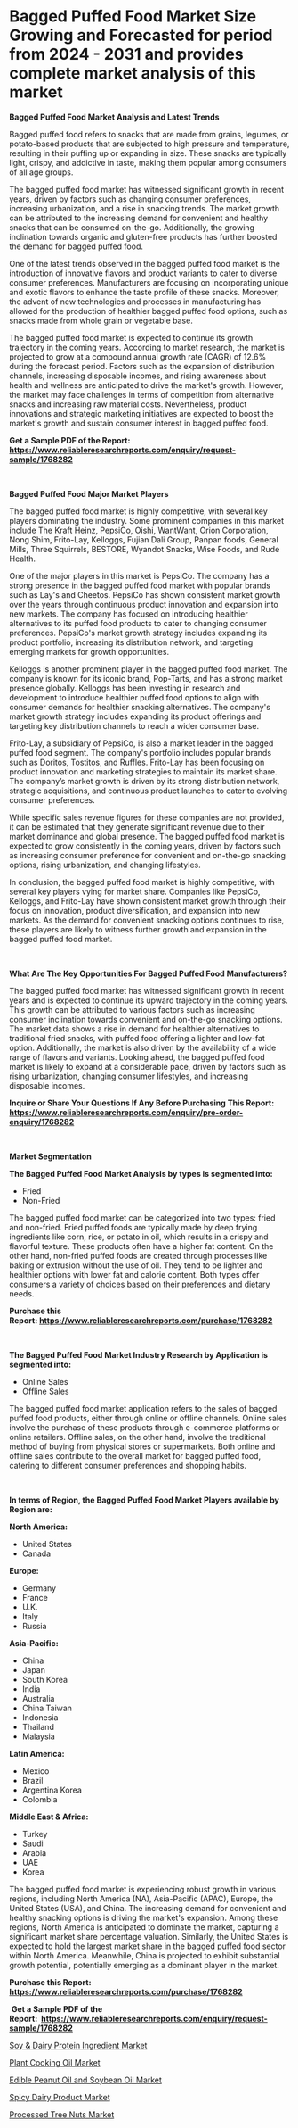 <p><h1>Bagged Puffed Food Market Size Growing and Forecasted for period from 2024 - 2031 and provides complete market analysis of this market</h1></p><p><strong>Bagged Puffed Food Market Analysis and Latest Trends</strong></p>
<p><p>Bagged puffed food refers to snacks that are made from grains, legumes, or potato-based products that are subjected to high pressure and temperature, resulting in their puffing up or expanding in size. These snacks are typically light, crispy, and addictive in taste, making them popular among consumers of all age groups.</p><p>The bagged puffed food market has witnessed significant growth in recent years, driven by factors such as changing consumer preferences, increasing urbanization, and a rise in snacking trends. The market growth can be attributed to the increasing demand for convenient and healthy snacks that can be consumed on-the-go. Additionally, the growing inclination towards organic and gluten-free products has further boosted the demand for bagged puffed food.</p><p>One of the latest trends observed in the bagged puffed food market is the introduction of innovative flavors and product variants to cater to diverse consumer preferences. Manufacturers are focusing on incorporating unique and exotic flavors to enhance the taste profile of these snacks. Moreover, the advent of new technologies and processes in manufacturing has allowed for the production of healthier bagged puffed food options, such as snacks made from whole grain or vegetable base.</p><p>The bagged puffed food market is expected to continue its growth trajectory in the coming years. According to market research, the market is projected to grow at a compound annual growth rate (CAGR) of 12.6% during the forecast period. Factors such as the expansion of distribution channels, increasing disposable incomes, and rising awareness about health and wellness are anticipated to drive the market's growth. However, the market may face challenges in terms of competition from alternative snacks and increasing raw material costs. Nevertheless, product innovations and strategic marketing initiatives are expected to boost the market's growth and sustain consumer interest in bagged puffed food.</p></p>
<p><strong>Get a Sample PDF of the Report:&nbsp; <a href="https://www.reliableresearchreports.com/enquiry/request-sample/1768282">https://www.reliableresearchreports.com/enquiry/request-sample/1768282</a></strong></p>
<p>&nbsp;</p>
<p><strong>Bagged Puffed Food Major Market Players</strong></p>
<p><p>The bagged puffed food market is highly competitive, with several key players dominating the industry. Some prominent companies in this market include The Kraft Heinz, PepsiCo, Oishi, WantWant, Orion Corporation, Nong Shim, Frito-Lay, Kelloggs, Fujian Dali Group, Panpan foods, General Mills, Three Squirrels, BESTORE, Wyandot Snacks, Wise Foods, and Rude Health.</p><p>One of the major players in this market is PepsiCo. The company has a strong presence in the bagged puffed food market with popular brands such as Lay's and Cheetos. PepsiCo has shown consistent market growth over the years through continuous product innovation and expansion into new markets. The company has focused on introducing healthier alternatives to its puffed food products to cater to changing consumer preferences. PepsiCo's market growth strategy includes expanding its product portfolio, increasing its distribution network, and targeting emerging markets for growth opportunities.</p><p>Kelloggs is another prominent player in the bagged puffed food market. The company is known for its iconic brand, Pop-Tarts, and has a strong market presence globally. Kelloggs has been investing in research and development to introduce healthier puffed food options to align with consumer demands for healthier snacking alternatives. The company's market growth strategy includes expanding its product offerings and targeting key distribution channels to reach a wider consumer base.</p><p>Frito-Lay, a subsidiary of PepsiCo, is also a market leader in the bagged puffed food segment. The company's portfolio includes popular brands such as Doritos, Tostitos, and Ruffles. Frito-Lay has been focusing on product innovation and marketing strategies to maintain its market share. The company’s market growth is driven by its strong distribution network, strategic acquisitions, and continuous product launches to cater to evolving consumer preferences.</p><p>While specific sales revenue figures for these companies are not provided, it can be estimated that they generate significant revenue due to their market dominance and global presence. The bagged puffed food market is expected to grow consistently in the coming years, driven by factors such as increasing consumer preference for convenient and on-the-go snacking options, rising urbanization, and changing lifestyles.</p><p>In conclusion, the bagged puffed food market is highly competitive, with several key players vying for market share. Companies like PepsiCo, Kelloggs, and Frito-Lay have shown consistent market growth through their focus on innovation, product diversification, and expansion into new markets. As the demand for convenient snacking options continues to rise, these players are likely to witness further growth and expansion in the bagged puffed food market.</p></p>
<p>&nbsp;</p>
<p><strong>What Are The Key Opportunities For Bagged Puffed Food Manufacturers?</strong></p>
<p><p>The bagged puffed food market has witnessed significant growth in recent years and is expected to continue its upward trajectory in the coming years. This growth can be attributed to various factors such as increasing consumer inclination towards convenient and on-the-go snacking options. The market data shows a rise in demand for healthier alternatives to traditional fried snacks, with puffed food offering a lighter and low-fat option. Additionally, the market is also driven by the availability of a wide range of flavors and variants. Looking ahead, the bagged puffed food market is likely to expand at a considerable pace, driven by factors such as rising urbanization, changing consumer lifestyles, and increasing disposable incomes.</p></p>
<p><strong>Inquire or Share Your Questions If Any Before Purchasing This Report: <a href="https://www.reliableresearchreports.com/enquiry/pre-order-enquiry/1768282">https://www.reliableresearchreports.com/enquiry/pre-order-enquiry/1768282</a></strong></p>
<p>&nbsp;</p>
<p><strong>Market Segmentation</strong></p>
<p><strong>The Bagged Puffed Food Market Analysis by types is segmented into:</strong></p>
<p><ul><li>Fried</li><li>Non-Fried</li></ul></p>
<p><p>The bagged puffed food market can be categorized into two types: fried and non-fried. Fried puffed foods are typically made by deep frying ingredients like corn, rice, or potato in oil, which results in a crispy and flavorful texture. These products often have a higher fat content. On the other hand, non-fried puffed foods are created through processes like baking or extrusion without the use of oil. They tend to be lighter and healthier options with lower fat and calorie content. Both types offer consumers a variety of choices based on their preferences and dietary needs.</p></p>
<p><strong>Purchase this Report:&nbsp;<a href="https://www.reliableresearchreports.com/purchase/1768282">https://www.reliableresearchreports.com/purchase/1768282</a></strong></p>
<p>&nbsp;</p>
<p><strong>The Bagged Puffed Food Market Industry Research by Application is segmented into:</strong></p>
<p><ul><li>Online Sales</li><li>Offline Sales</li></ul></p>
<p><p>The bagged puffed food market application refers to the sales of bagged puffed food products, either through online or offline channels. Online sales involve the purchase of these products through e-commerce platforms or online retailers. Offline sales, on the other hand, involve the traditional method of buying from physical stores or supermarkets. Both online and offline sales contribute to the overall market for bagged puffed food, catering to different consumer preferences and shopping habits.</p></p>
<p>&nbsp;</p>
<p><strong>In terms of Region, the Bagged Puffed Food Market Players available by Region are:</strong></p>
<p>
    <p> <strong> North America: </strong>
        <ul>
            <li>United States</li>
            <li>Canada</li>
        </ul>
        </p> 
    <p> <strong> Europe: </strong>
        <ul>
            <li>Germany</li>
            <li>France</li>
            <li>U.K.</li>
            <li>Italy</li>
            <li>Russia</li>
        </ul>
        </p> 
    <p> <strong> Asia-Pacific: </strong>
        <ul>
            <li>China</li>
            <li>Japan</li>
            <li>South Korea</li>
            <li>India</li>
            <li>Australia</li>
            <li>China Taiwan</li>
            <li>Indonesia</li>
            <li>Thailand</li>
            <li>Malaysia</li>
        </ul>
        </p> 
    <p> <strong> Latin America: </strong>
        <ul>
            <li>Mexico</li>
            <li>Brazil</li>
            <li>Argentina Korea</li>
            <li>Colombia</li>
        </ul>
        </p> 
    <p> <strong> Middle East & Africa: </strong>
        <ul>
            <li>Turkey</li>
            <li>Saudi</li>
            <li>Arabia</li>
            <li>UAE</li>
            <li>Korea</li>
        </ul>
    </p>
    </p>
<p><p>The bagged puffed food market is experiencing robust growth in various regions, including North America (NA), Asia-Pacific (APAC), Europe, the United States (USA), and China. The increasing demand for convenient and healthy snacking options is driving the market's expansion. Among these regions, North America is anticipated to dominate the market, capturing a significant market share percentage valuation. Similarly, the United States is expected to hold the largest market share in the bagged puffed food sector within North America. Meanwhile, China is projected to exhibit substantial growth potential, potentially emerging as a dominant player in the market.</p></p>
<p><strong>Purchase this Report: <a href="https://www.reliableresearchreports.com/purchase/1768282">https://www.reliableresearchreports.com/purchase/1768282</a></strong></p>
<p>&nbsp;<strong>Get a Sample PDF of the Report:&nbsp;&nbsp;<a href="https://www.reliableresearchreports.com/enquiry/request-sample/1768282">https://www.reliableresearchreports.com/enquiry/request-sample/1768282</a></strong></p>
<p><strong></strong></p>
<p><p><a href="https://github.com/aashishrp02/Market-Research-Report-List-1/blob/main/soy-dairy-protein-ingredient-market.md">Soy & Dairy Protein Ingredient Market</a></p><p><a href="https://github.com/rahu1502/Market-Research-Report-List-2/blob/main/plant-cooking-oil-market.md">Plant Cooking Oil Market</a></p><p><a href="https://github.com/rahu1505/Market-Research-Report-List-2/blob/main/edible-peanut-oil-and-soybean-oil-market.md">Edible Peanut Oil and Soybean Oil Market</a></p><p><a href="https://github.com/aashishrp/Market-Research-Report-List-1/blob/main/spicy-dairy-product-market.md">Spicy Dairy Product Market</a></p><p><a href="https://github.com/rahu1506/Market-Research-Report-List-2/blob/main/processed-tree-nuts-market.md">Processed Tree Nuts Market</a></p></p>